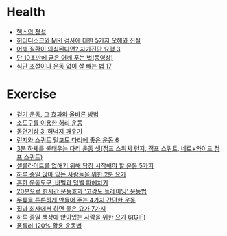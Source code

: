 Health
======
* [헬스의 정석](http://ppss.kr/archives/38193)
* [허리디스크와 MRI 검사에 대한 5가지 오해와 진실](http://ppss.kr/archives/38267)
* [어깨 질환이 의심된다면? 자가진단 요령 3](http://www.huffingtonpost.kr/2015/04/25/story_n_7141590.html)
* [단 10초만에 굳은 어깨 푸는 법(동영상)](http://www.huffingtonpost.kr/2016/01/13/story_n_5569533.html?1452652843)
* [식단 조절이나 운동 없이 살 빼는 법 17](http://www.huffingtonpost.kr/2015/05/15/story_n_7289058.html)

# Exercise
* [걷기 운동, 그 효과와 올바른 방법](http://ppss.kr/archives/41198)
* [소도구를 이용한 허리 운동](http://media.daum.net/life/health/today)
* [동면기상 3. 허벅지 깨우기](http://media.daum.net/life/health/diet/newsview?newsId=20150217101005862&RIGHT_LIFE=R1)
* [런지와 스쿼트 말고도 다리에 좋은 운동 6](http://www.huffingtonpost.kr/2015/01/07/story_n_6427164.html)
* [3분 하체를 불태우는 다리 운동 셋(점프 스위치 런지, 점프 스쿼트, 네로+와이드 점프 스쿼트)](http://trainerkang.com/2085)
* [셀룰라이트를 없애기 위해 당장 시작해야 할 운동 5가지](http://www.huffingtonpost.kr/2015/04/09/story_n_7006794.html)
* [하루 종일 앉아 있는 사람들을 위한 2분 요가](http://www.huffingtonpost.kr/2015/04/23/story_n_7123940.html)
* [흔한 운동도구, 바벨과 덤벨 파헤치기](http://www.huffingtonpost.kr/azura-lee/story_b_7199070.html)
* [20분으로 한시간 운동효과 '고강도 트레이닝' 운동법](http://media.daum.net/life/health/diet/newsview?newsId=20150427171615033)
* [무릎을 튼튼하게 만들어 주는 4가지 간단한 운동](http://www.huffingtonpost.kr/yongwhan-park/story_b_7239940.html)
* [집과 회사에서 하면 좋은 요가 7가지](http://www.huffingtonpost.kr/2015/06/16/story_n_7591992.html)
* [하루 종일 책상에 앉아있는 사람을 위한 요가 6(GIF)](http://www.huffingtonpost.kr/2015/07/09/story_n_7758924.html)
* [폼롤러 120% 활용 운동법](http://media.daum.net/life/outdoor/photo/newsview?newsId=20161007174603251)
